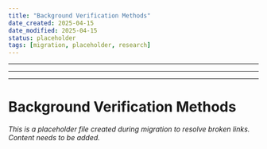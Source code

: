 ```yaml
---
title: "Background Verification Methods"
date_created: 2025-04-15
date_modified: 2025-04-15
status: placeholder
tags: [migration, placeholder, research]
---
```


---

---

---

# Background Verification Methods

*This is a placeholder file created during migration to resolve broken links. Content needs to be added.*
